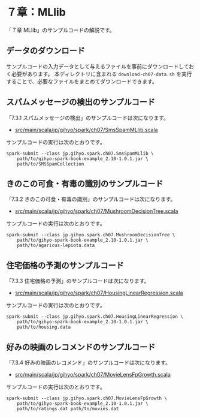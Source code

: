 # ７章：MLlib

「７章 MLlib」のサンプルコードの解説です。

## データのダウンロード

サンプルコードの入力データとして与えるファイルを事前にダウンロードしておく必要があります。
本ディレクトリに含まれる `download-ch07-data.sh` を実行することで、必要なファイルをまとめてダウンロードできます。

## スパムメッセージの検出のサンプルコード
 
「7.3.1 スパムメッセージの検出」のサンプルコードは次になります。

- [src/main/scala/jp/gihyo/spark/ch07/SmsSpamMLlib.scala](src/main/scala/jp/gihyo/spark/ch07/SmsSpamMLlib.scala)

サンプルコードの実行は次のとおりです。


```shell
spark-submit --class jp.gihyo.spark.ch07.SmsSpamMLlib \
    path/to/gihyo-spark-book-example_2.10-1.0.1.jar \
    path/to/SMSSpamCollection
```

## きのこの可食・有毒の識別のサンプルコード

「7.3.2 きのこの可食・有毒の識別」のサンプルコードは次になります。

- [src/main/scala/jp/gihyo/spark/ch07/MushroomDecisionTree.scala](src/main/scala/jp/gihyo/spark/ch07/MushroomDecisionTree.scala)

サンプルコードの実行は次のとおりです。

```shell
spark-submit --class jp.gihyo.spark.ch07.MushroomDecisionTree \
    path/to/gihyo-spark-book-example_2.10-1.0.1.jar \
    path/to/agaricus-lepiota.data
```

## 住宅価格の予測のサンプルコード

「7.3.3 住宅価格の予測」のサンプルコードは次になります。

- [src/main/scala/jp/gihyo/spark/ch07/HousingLinearRegression.scala](src/main/scala/jp/gihyo/spark/ch07/HousingLinearRegression.scala)

サンプルコードの実行は次のとおりです。

```shell
spark-submit --class jp.gihyo.spark.ch07.HousingLinearRegression \
    path/to/gihyo-spark-book-example_2.10-1.0.1.jar \
    path/to/housing.data
```

## 好みの映画のレコメンドのサンプルコード

「7.3.4 好みの映画のレコメンド」のサンプルコードは次になります。

- [src/main/scala/jp/gihyo/spark/ch07/MovieLensFpGrowth.scala](src/main/scala/jp/gihyo/spark/ch07/MovieLensFpGrowth.scala)

サンプルコードの実行は次のとおりです。

```shell
spark-submit --class jp.gihyo.spark.ch07.MovieLensFpGrowth \
    path/to/gihyo-spark-book-example_2.10-1.0.1.jar \
    path/to/ratings.dat path/to/movies.dat
```
